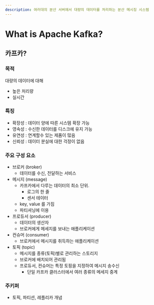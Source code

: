 ```yaml
---
description: 여러대의 분산 서버에서 대량의 데이터를 처리하는 분산 메시징 시스템
---
```


# What is Apache Kafka?

## 카프카?

### 목적

대량의 데이터에 대해 

* 높은 처리량
* 실시간

### 특징

* 확장성 : 데이터 양에 따른 시스템 확장 가능
* 영속성 : 수신한 데이터를 디스크에 유지 가능
* 유연성 : 연계할수 있는 제품이 많음
* 신뢰성 : 데이터 분실에 대한 걱정이 없음



### 주요 구성 요소

* 브로커 \(broker\)
  * 데이터를 수신, 전달하는 서비스
* 메시지 \(message\)
  * 카프카에서 다루는 데이터의 최소 단위.
    * 로그의 한 줄
    * 센서 테이터
  * key, value 를 가짐
  * 파티셔닝에 이용
* 프로듀서 \(producer\)
  * 데이터의 생산자
  * 브로커에게 메세지를 보내는 애플리케이션
* 컨슈머 \(consumer\)
  * 브로커에서 메시지를 취득하는 애플리케이션
* 토픽 \(topic\)
  * 메시지를 종류\(토픽\)별로 관리하는 스토리지
  * 브로커에 배치되어 관리됨
  * 프로듀서, 컨슈머는 특정 토핑을 지정하여 메시지 송수신
    * 단일 카프카 클러스터에서 여러 종류의 메세지 중계



### 주키퍼



+ 토픽, 파티션, 레플리카 개념 









